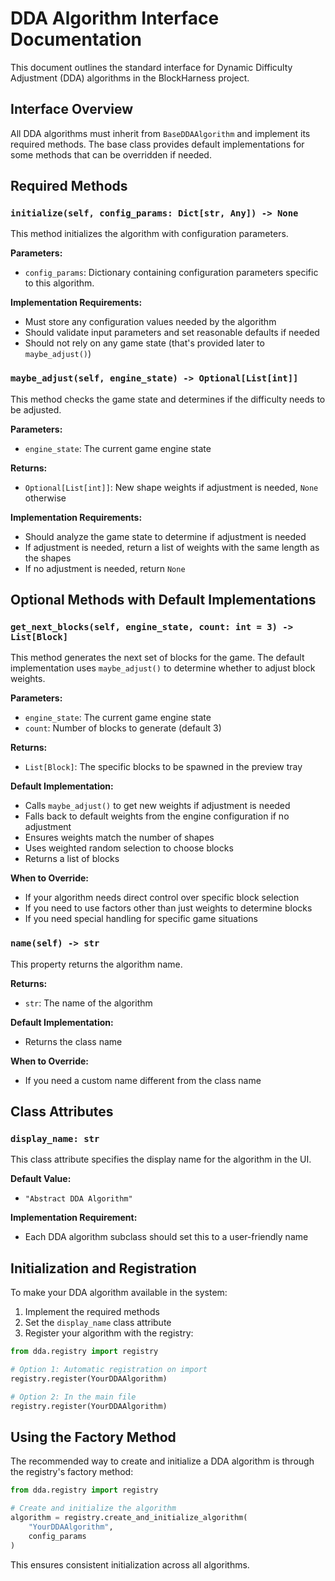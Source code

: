 # DDA Algorithm Interface Documentation

This document outlines the standard interface for Dynamic Difficulty Adjustment (DDA) algorithms in the BlockHarness project.

## Interface Overview

All DDA algorithms must inherit from `BaseDDAAlgorithm` and implement its required methods. The base class provides default implementations for some methods that can be overridden if needed.

## Required Methods

### `initialize(self, config_params: Dict[str, Any]) -> None`

This method initializes the algorithm with configuration parameters.

**Parameters:**
- `config_params`: Dictionary containing configuration parameters specific to this algorithm.

**Implementation Requirements:**
- Must store any configuration values needed by the algorithm
- Should validate input parameters and set reasonable defaults if needed
- Should not rely on any game state (that's provided later to `maybe_adjust()`)

### `maybe_adjust(self, engine_state) -> Optional[List[int]]`

This method checks the game state and determines if the difficulty needs to be adjusted.

**Parameters:**
- `engine_state`: The current game engine state

**Returns:**
- `Optional[List[int]]`: New shape weights if adjustment is needed, `None` otherwise

**Implementation Requirements:**
- Should analyze the game state to determine if adjustment is needed
- If adjustment is needed, return a list of weights with the same length as the shapes
- If no adjustment is needed, return `None`

## Optional Methods with Default Implementations

### `get_next_blocks(self, engine_state, count: int = 3) -> List[Block]`

This method generates the next set of blocks for the game. The default implementation uses `maybe_adjust()` to determine whether to adjust block weights.

**Parameters:**
- `engine_state`: The current game engine state
- `count`: Number of blocks to generate (default 3)

**Returns:**
- `List[Block]`: The specific blocks to be spawned in the preview tray

**Default Implementation:**
- Calls `maybe_adjust()` to get new weights if adjustment is needed
- Falls back to default weights from the engine configuration if no adjustment
- Ensures weights match the number of shapes
- Uses weighted random selection to choose blocks
- Returns a list of blocks

**When to Override:**
- If your algorithm needs direct control over specific block selection
- If you need to use factors other than just weights to determine blocks
- If you need special handling for specific game situations

### `name(self) -> str`

This property returns the algorithm name.

**Returns:**
- `str`: The name of the algorithm

**Default Implementation:**
- Returns the class name

**When to Override:**
- If you need a custom name different from the class name

## Class Attributes

### `display_name: str`

This class attribute specifies the display name for the algorithm in the UI.

**Default Value:**
- `"Abstract DDA Algorithm"`

**Implementation Requirement:**
- Each DDA algorithm subclass should set this to a user-friendly name

## Initialization and Registration

To make your DDA algorithm available in the system:

1. Implement the required methods
2. Set the `display_name` class attribute
3. Register your algorithm with the registry:

```python
from dda.registry import registry

# Option 1: Automatic registration on import
registry.register(YourDDAAlgorithm)

# Option 2: In the main file
registry.register(YourDDAAlgorithm)
```

## Using the Factory Method

The recommended way to create and initialize a DDA algorithm is through the registry's factory method:

```python
from dda.registry import registry

# Create and initialize the algorithm
algorithm = registry.create_and_initialize_algorithm(
    "YourDDAAlgorithm", 
    config_params
)
```

This ensures consistent initialization across all algorithms. 